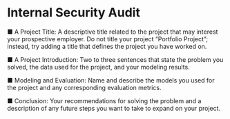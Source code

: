 # Internal Security Audit

■ A Project Title: A descriptive title related to the project that may
interest your prospective employer. Do not title your project
“Portfolio Project”; instead, try adding a title that defines the
project you have worked on.

■ A Project Introduction: Two to three sentences that state the
problem you solved, the data used for the project, and your
modeling results.

■ Modeling and Evaluation: Name and describe the models you
used for the project and any corresponding evaluation metrics.

■ Conclusion: Your recommendations for solving the problem and a
description of any future steps you want to take to expand on your
project.

